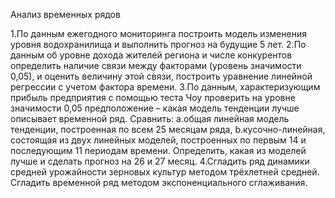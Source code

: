 Анализ временных рядов 

1.По данным ежегодного мониторинга построить модель изменения уровня водохранилища и выполнить прогноз на будущие 5 лет.
2.По данным об уровне дохода жителей региона и числе конкурентов определить наличие связи между факторами (уровень значимости 0,05), и оценить величину этой связи, построить уравнение линейной регрессии с учетом фактора времени.
3.По данным, характеризующим прибыль предприятия с помощью теста Чоу проверить на уровне значимости 0,05 предположение – какая модель тенденции лучше описывает временной ряд. Сравнить:
a.общая линейная модель тенденции, построенная по всем 25 месяцам ряда,
b.кусочно-линейная, состоящая из двух линейных моделей, построенных по первым 14 и последующим 11 периодам времени. Определить, какая из моделей лучше и сделать прогноз на 26 и 27 месяц.
4.Сгладить ряд динамики средней урожайности зерновых культур методом трёхлетней средней. Сгладить временной ряд методом экспоненциального сглаживания.
